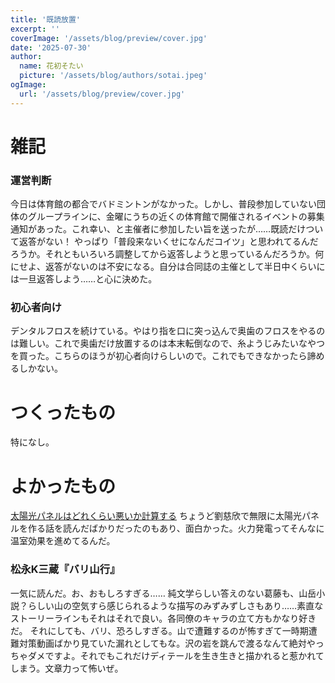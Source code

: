 ```yaml
---
title: '既読放置'
excerpt: ''
coverImage: '/assets/blog/preview/cover.jpg'
date: '2025-07-30'
author:
  name: 花初そたい
  picture: '/assets/blog/authors/sotai.jpeg'
ogImage:
  url: '/assets/blog/preview/cover.jpg'
---
```

# 雑記
### 運営判断
今日は体育館の都合でバドミントンがなかった。しかし、普段参加していない団体のグループラインに、金曜にうちの近くの体育館で開催されるイベントの募集通知があった。これ幸い、と主催者に参加したい旨を送ったが……既読だけついて返答がない！
やっぱり「普段来ないくせになんだコイツ」と思われてるんだろうか。それともいろいろ調整してから返答しようと思っているんだろうか。何にせよ、返答がないのは不安になる。自分は合同誌の主催として半日中くらいには一旦返答しよう……と心に決めた。

### 初心者向け
デンタルフロスを続けている。やはり指を口に突っ込んで奥歯のフロスをやるのは難しい。これで奥歯だけ放置するのは本末転倒なので、糸ようじみたいなやつを買った。こちらのほうが初心者向けらしいので。これでもできなかったら諦めるしかない。

# つくったもの
特になし。

# よかったもの
[太陽光パネルはどれくらい悪いか計算する](https://note.com/xcloche/n/n5cc0162fa607?sub_rt=share_pb)
ちょうど劉慈欣で無限に太陽光パネルを作る話を読んだばかりだったのもあり、面白かった。火力発電ってそんなに温室効果を進めてるんだ。

### 松永K三蔵『バリ山行』
一気に読んだ。お、おもしろすぎる……
純文学らしい答えのない葛藤も、山岳小説？らしい山の空気すら感じられるような描写のみずみずしさもあり……素直なストーリーラインもそれはそれで良い。各同僚のキャラの立て方もかなり好きだ。
それにしても、バリ、恐ろしすぎる。山で遭難するのが怖すぎて一時期遭難対策動画ばかり見ていた漏れとしてもな。沢の岩を跳んで渡るなんて絶対やっちゃダメですよ。それでもこれだけディテールを生き生きと描かれると惹かれてしまう。文章力って怖いぜ。